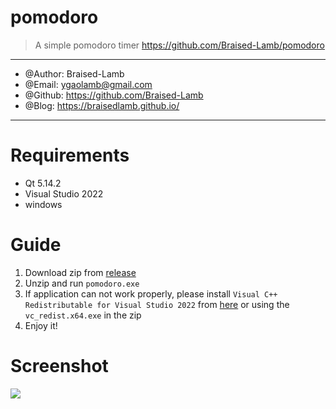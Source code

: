 # pomodoro

> A simple pomodoro timer
> https://github.com/Braised-Lamb/pomodoro

---
- @Author: Braised-Lamb
- @Email: ygaolamb@gmail.com
- @Github: https://github.com/Braised-Lamb
- @Blog: https://braisedlamb.github.io/
---

# Requirements
- Qt 5.14.2
- Visual Studio 2022
- windows

# Guide
1. Download zip from [release](https://github.com/Braised-Lamb/pomodoro/releases/tag/v1.0)
2. Unzip and run `pomodoro.exe`
3. If application can not work properly, please install `Visual C++ Redistributable for Visual Studio 2022` from [here](https://aka.ms/vs/17/release/vc_redist.x64.exe) or using the `vc_redist.x64.exe` in the zip
4. Enjoy it!

# Screenshot
![](https://cdn.jsdelivr.net/gh/Braised-Lamb/picbed/202308011810466.png)
